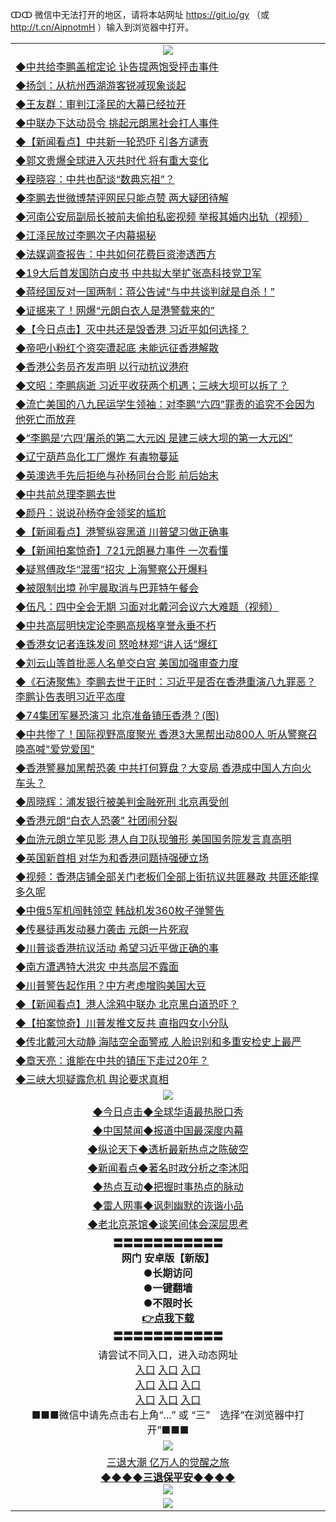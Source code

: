 ↀↀ 微信中无法打开的地区，请将本站网址 https://git.io/gy （或 http://t.cn/AipnotmH ）输入到浏览器中打开。 

<table>
  <tr>
    <td align=center><img src="https://github.com/gyhhx/image-upload/blob/master/ogate-c.JPG" /></td>
  </tr>
  <tr>
<td align=left>
<a href="https://z7e5m3p3.stackpathcdn.com/oo.aspx?name=c1054486&key=iulvfagzrxnrcwra&from=gy">◆中共给李鹏盖棺定论 讣告提两饱受抨击事件</a><br/></td>
  </tr>
  <tr>
<td align=left>
<a href="https://z7e5m3p3.stackpathcdn.com/oo.aspx?name=c1054948&key=iulvfagzrxnrcwra&from=gy">◆扬剑：从杭州西湖游客锐减现象谈起</a><br/></td>
 </tr>
  <tr>
<td align=left>
<a href="https://z7e5m3p3.stackpathcdn.com/oo.aspx?name=c1054541&key=iulvfagzrxnrcwra&from=gy">◆王友群：审判江泽民的大幕已经拉开</a><br/></td>
 </tr>
   <tr>
<td align=left>
<a href="https://z7e5m3p3.stackpathcdn.com/oo.aspx?name=c1054621&key=iulvfagzrxnrcwra&from=gy">◆中联办下达动员令 挑起元朗黑社会打人事件</a><br/></td>
   </tr> 
  <tr>
<td align=left>
<a href="https://z7e5m3p3.stackpathcdn.com/oo.aspx?name=c1054923&key=iulvfagzrxnrcwra&from=gy">◆【新闻看点】中共新一轮恐吓 引各方谴责</a><br/></td>
  </tr> 
 <tr>
<td align=left>
<a href="https://z7e5m3p3.stackpathcdn.com/oo.aspx?name=c1054591&key=iulvfagzrxnrcwra&from=gy">◆郭文贵爆全球进入灭共时代 将有重大变化</a><br/>
</td>
   </tr>
 <tr>
<td align=left>
<a href="https://z7e5m3p3.stackpathcdn.com/oo.aspx?name=c1054592&key=iulvfagzrxnrcwra&from=gy">◆程晓容：中共也配谈“数典忘祖”？</a><br/></td>
  </tr>
  <tr>
<td align=left>
<a href="https://z7e5m3p3.stackpathcdn.com/oo.aspx?name=c1054634&key=iulvfagzrxnrcwra&from=gy">◆李鹏去世微博禁评网民只能点赞 两大疑团待解</a><br/></td>
 </tr>
   <tr>
<td align=left>
<a href="https://z7e5m3p3.stackpathcdn.com/oo.aspx?name=c1054570&key=iulvfagzrxnrcwra&from=gy">◆河南公安局副局长被前夫偷拍私密视频 举报其婚内出轨（视频）</a><br/>
</td>
   </tr>
 <tr>
<td align=left>
<a href="https://z7e5m3p3.stackpathcdn.com/oo.aspx?name=https://www.ntdtv.com/gb/2019/07/24/a102629322.html&key=iulvfagzrxnrcwra&from=gy">◆江泽民放过李鹏次子内幕揭秘</a><br/></td>
  </tr>
  <tr>
<td align=left>
<a href="https://z7e5m3p3.stackpathcdn.com/oo.aspx?name=c1054650&key=iulvfagzrxnrcwra&from=gy">◆法媒调查报告：中共如何花费巨资渗透西方</a><br/></td>
 </tr>
  <tr>
<td align=left>
<a href="https://z7e5m3p3.stackpathcdn.com/oo.aspx?name=https://www.ntdtv.com/gb/2019/07/24/a102629596.html&key=iulvfagzrxnrcwra&from=gy">◆19大后首发国防白皮书 中共拟大举扩张高科技党卫军</a><br/></td>
 </tr>
   <tr>
<td align=left>
<a href="https://z7e5m3p3.stackpathcdn.com/oo.aspx?name=https://www.ntdtv.com/gb/2019/07/24/a102629403.html&key=iulvfagzrxnrcwra&from=gy">◆蒋经国反对一国两制：蒋公告诫“与中共谈判就是自杀！”</a><br/></td>
   </tr> 
  <tr>
<td align=left>
<a href="https://z7e5m3p3.stackpathcdn.com/oo.aspx?name=c1054574&key=iulvfagzrxnrcwra&from=gy">◆证据来了！网爆“元朗白衣人是港警载来的”</a><br/></td>
  </tr> 
 <tr>
<td align=left>
<a href="https://z7e5m3p3.stackpathcdn.com/oo.aspx?name=https://www.ntdtv.com/gb/2019/07/24/a102629653.html&key=iulvfagzrxnrcwra&from=gy">◆【今日点击】灭中共还是毁香港 习近平如何选择？</a><br/>
</td>
   </tr>
 <tr>
<td align=left>
<a href="https://z7e5m3p3.stackpathcdn.com/oo.aspx?name=c1054925&key=iulvfagzrxnrcwra&from=gy">◆帝吧小粉红个资突遭起底 未能远征香港解散</a><br/>
</td>
   </tr>
 <tr>
<td align=left>
<a href="https://z7e5m3p3.stackpathcdn.com/oo.aspx?name=c1054939&key=iulvfagzrxnrcwra&from=gy">◆香港公务员齐发声明 以行动抗议港府</a><br/></td>
  </tr>
  <tr>
<td align=left>
<a href="https://z7e5m3p3.stackpathcdn.com/oo.aspx?name=c1054538&key=iulvfagzrxnrcwra&from=gy">◆文昭：李鹏病逝 习近平收获两个机遇；三峡大坝可以拆了？</a><br/></td>
 </tr>
   <tr>
<td align=left>
<a href="https://z7e5m3p3.stackpathcdn.com/oo.aspx?name=c1054931&key=iulvfagzrxnrcwra&from=gy">◆流亡美国的八九民运学生领袖：对李鹏“六四”罪责的追究不会因为他死亡而放弃</a><br/>
</td>
   </tr>
 <tr>
<td align=left>
<a href="https://z7e5m3p3.stackpathcdn.com/oo.aspx?name=c1054967&key=iulvfagzrxnrcwra&from=gy">◆“李鹏是‘六四’屠杀的第二大元凶 是建三峡大坝的第一大元凶”</a><br/>
</td>
</tr> 
<tr>
<td align=left>
<a href="https://z7e5m3p3.stackpathcdn.com/oo.aspx?name=c1054671&key=iulvfagzrxnrcwra&from=gy">◆辽宁葫芦岛化工厂爆炸 有毒物蔓延</a><br/>
</td>       
</tr> 

  <tr>
<td align=left>
<a href="https://z7e5m3p3.stackpathcdn.com/oo.aspx?name=c1054382&key=iulvfagzrxnrcwra&from=gy">◆英澳选手先后拒绝与孙杨同台合影 前后始末</a><br/></td>
  </tr>
  <tr>
<td align=left>
<a href="https://z7e5m3p3.stackpathcdn.com/oo.aspx?name=c1054363&key=iulvfagzrxnrcwra&from=gy">◆中共前总理李鹏去世</a><br/></td>
 </tr>
  <tr>
<td align=left>
<a href="https://z7e5m3p3.stackpathcdn.com/oo.aspx?name=c1054416&key=iulvfagzrxnrcwra&from=gy">◆颜丹：说说孙杨夺金领奖的尴尬</a><br/></td>
 </tr>
   <tr>
<td align=left>
<a href="https://z7e5m3p3.stackpathcdn.com/oo.aspx?name=c1054383&key=iulvfagzrxnrcwra&from=gy">◆【新闻看点】港警纵容黑道 川普望习做正确事</a><br/></td>
   </tr> 
  <tr>
<td align=left>
<a href="https://z7e5m3p3.stackpathcdn.com/oo.aspx?name=c1054415&key=iulvfagzrxnrcwra&from=gy">◆【新闻拍案惊奇】721元朗暴力事件 一次看懂</a><br/></td>
  </tr> 
 <tr>
<td align=left>
<a href="https://z7e5m3p3.stackpathcdn.com/oo.aspx?name=c1054425&key=iulvfagzrxnrcwra&from=gy">◆疑骂傅政华“混蛋”招灾 上海警察公开爆料</a><br/>
</td>
   </tr>
 <tr>
<td align=left>
<a href="https://z7e5m3p3.stackpathcdn.com/oo.aspx?name=c1054448&key=iulvfagzrxnrcwra&from=gy">◆被限制出境 孙宇晨取消与巴菲特午餐会</a><br/></td>
  </tr>
  <tr>
<td align=left>
<a href="https://z7e5m3p3.stackpathcdn.com/oo.aspx?name=c1054386&key=iulvfagzrxnrcwra&from=gy">◆伍凡：四中全会无期 习面对北戴河会议六大难题（视频）</a><br/></td>
 </tr>
   <tr>
<td align=left>
<a href="https://z7e5m3p3.stackpathcdn.com/oo.aspx?name=c1054467&key=iulvfagzrxnrcwra&from=gy">◆中共高层明快定论李鹏高规格享誉永垂不朽</a><br/>
</td>
   </tr>
 <tr>
<td align=left>
<a href="https://z7e5m3p3.stackpathcdn.com/oo.aspx?name=https://www.ntdtv.com/gb/2019/07/23/a102629023.html&key=iulvfagzrxnrcwra&from=gy">◆香港女记者连珠发问 怒呛林郑“讲人话”爆红</a><br/></td>
  </tr>
  <tr>
<td align=left>
<a href="https://z7e5m3p3.stackpathcdn.com/oo.aspx?name=https://www.ntdtv.com/gb/2019/07/23/a102628627.html&key=iulvfagzrxnrcwra&from=gy">◆刘云山等首批恶人名单交白宫 美国加强审查力度</a><br/></td>
 </tr>
  <tr>
<td align=left>
<a href="https://z7e5m3p3.stackpathcdn.com/oo.aspx?name=https://www.ntdtv.com/gb/2019/07/23/a102629025.html&key=iulvfagzrxnrcwra&from=gy">◆《石涛聚焦》李鹏去世于正时：习近平是否在香港重演八九罪恶？ 李鹏讣告表明习近平态度</a><br/></td>
 </tr>
   <tr>
<td align=left>
<a href="https://z7e5m3p3.stackpathcdn.com/oo.aspx?name=https://www.secretchina.com/news/gb/2019/07/24/901397.html&key=iulvfagzrxnrcwra&from=gy">◆74集团军暴恐演习 北京准备镇压香港？(图)</a><br/></td>
   </tr> 
  <tr>
<td align=left>
<a href="https://z7e5m3p3.stackpathcdn.com/oo.aspx?name=c1054359&key=iulvfagzrxnrcwra&from=gy">◆中共惨了！国际视野高度聚光 香港3大黑帮出动800人 听从警察召唤高喊"爱党爱国"</a><br/></td>
  </tr> 
 <tr>
<td align=left>
<a href="https://z7e5m3p3.stackpathcdn.com/oo.aspx?name=c1054376&key=iulvfagzrxnrcwra&from=gy">◆香港警暴加黑帮恐袭 中共打何算盘？大变局 香港成中国人方向火车头？</a><br/>
</td>
   </tr>
 <tr>
<td align=left>
<a href="https://z7e5m3p3.stackpathcdn.com/oo.aspx?name=c1054481&key=iulvfagzrxnrcwra&from=gy">◆周晓辉：浦发银行被美判金融死刑 北京再受创</a><br/>
</td>
   </tr>
 <tr>
<td align=left>
<a href="https://z7e5m3p3.stackpathcdn.com/oo.aspx?name=c1054475&key=iulvfagzrxnrcwra&from=gy">◆香港元朗“白衣人恐袭” 社团闹分裂</a><br/></td>
  </tr>
  <tr>
<td align=left>
<a href="https://z7e5m3p3.stackpathcdn.com/oo.aspx?name=c1054368&key=iulvfagzrxnrcwra&from=gy">◆血洗元朗立竿见影 港人自卫队现雏形 美国国务院发言真高明</a><br/></td>
 </tr>
   <tr>
<td align=left>
<a href="https://z7e5m3p3.stackpathcdn.com/oo.aspx?name=c1054385&key=iulvfagzrxnrcwra&from=gy">◆英国新首相 对华为和香港问题持强硬立场</a><br/>
</td>
   </tr>
 <tr>
<td align=left>
<a href="https://z7e5m3p3.stackpathcdn.com/oo.aspx?name=c1054488&key=iulvfagzrxnrcwra&from=gy">◆视频：香港店铺全部关门老板们全部上街抗议共匪暴政 共匪还能撑多久呢</a><br/>
</td>
</tr> 
<tr>
<td align=left>
<a href="https://z7e5m3p3.stackpathcdn.com/oo.aspx?name=c1054424&key=iulvfagzrxnrcwra&from=gy">◆中俄5军机闯韩领空 韩战机发360枚子弹警告</a><br/>
</td>       
</tr> 

  <tr>
<td align=left>
<a href="https://z7e5m3p3.stackpathcdn.com/oo.aspx?name=http://www.epochtimes.com/gb/19/7/22/n11402448.htm&key=iulvfagzrxnrcwra&from=gy">◆传暴徒再发动暴力袭击 元朗一片死寂</a><br/></td>
  </tr>
  <tr>
<td align=left>
<a href="https://z7e5m3p3.stackpathcdn.com/oo.aspx?name=c1054163&key=iulvfagzrxnrcwra&from=gy">◆川普谈香港抗议活动 希望习近平做正确的事</a><br/></td>
 </tr>
  <tr>
<td align=left>
<a href="https://z7e5m3p3.stackpathcdn.com/oo.aspx?name=c1053996&key=iulvfagzrxnrcwra&from=gy">◆南方遭遇特大洪灾 中共高层不露面</a><br/></td>
 </tr>
   <tr>
<td align=left>
<a href="https://z7e5m3p3.stackpathcdn.com/oo.aspx?name=c1054092&key=iulvfagzrxnrcwra&from=gy">◆川普警告起作用？中方考虑增购美国大豆</a><br/></td>
   </tr> 
  <tr>
<td align=left>
<a href="https://z7e5m3p3.stackpathcdn.com/oo.aspx?name=c1054116&key=iulvfagzrxnrcwra&from=gy">◆【新闻看点】港人涂鸦中联办 北京黑白道恐吓？</a><br/></td>
  </tr> 
 <tr>
<td align=left>
<a href="https://z7e5m3p3.stackpathcdn.com/oo.aspx?name=http://www.epochtimes.com/gb/19/7/22/n11400747.htm&key=iulvfagzrxnrcwra&from=gy">◆【拍案惊奇】川普发推文反共 直指四女小分队</a><br/>
</td>
   </tr>
 <tr>
<td align=left>
<a href="https://z7e5m3p3.stackpathcdn.com/oo.aspx?name=c1054194&key=iulvfagzrxnrcwra&from=gy">◆传北戴河大动静 海陆空全面警戒 人脸识别和多重安检史上最严</a><br/></td>
  </tr>
  <tr>
<td align=left>
<a href="https://z7e5m3p3.stackpathcdn.com/oo.aspx?name=c1053949&key=iulvfagzrxnrcwra&from=gy">◆章天亮：谁能在中共的镇压下走过20年？</a><br/></td>
 </tr>
   <tr>
<td align=left>
<a href="https://z7e5m3p3.stackpathcdn.com/oo.aspx?name=c1053950&key=iulvfagzrxnrcwra&from=gy">◆三峡大坝疑露危机 舆论要求真相</a><br/>
</td>
   </tr>
  <tr>
    <td align=center><img src="https://github.com/gyhhx/image-upload/blob/master/title1.jpg" /></td>
  </tr>
   <tr>
   <td align=center> 
<a href="https://xvery.li/oo.aspx?name=c816850&key=lvvdiyawanfwimxk&from=gy&tag=9877">◆今日点击◆全球华语最热脱口秀</a><br/>
    </td>
  </tr>
  <tr>
  <td align=center>
<a href="https://xvery.li/oo.aspx?name=c816860&key=lvvdiyawanfwimxk&from=gy&tag=99733110">◆中国禁闻◆报道中国最深度内幕</a><br/>
   </tr>
  <tr>
     <td align=center>
<a href="https://xvery.li/oo.aspx?name=c816855&key=lvvdiyawanfwimxk&from=gy&tag=997110">◆纵论天下◆透析最新热点之陈破空</a><br/>
   </tr>
   <tr>
      <td align=center>
<a href="https://xvery.li/oo.aspx?name=c838308&key=lvvdiyawanfwimxk&from=gy&tag=9973110">◆新闻看点◆著名时政分析之李沐阳</a><br/>
   </tr>
   <tr>
     <td align=center>
<a href="https://xvery.li/oo.aspx?name=c816852&key=lvvdiyawanfwimxk&from=gy&tag=9733110">◆热点互动◆把握时事热点的脉动</a><br/>
   </tr>
   <tr>
      <td align=center>
<a href="https://xvery.li/oo.aspx?name=c816694&key=lvvdiyawanfwimxk&from=gy&tag=93310">◆雷人网事◆讽刺幽默的诙谐小品</a><br/>
   </tr>
   <tr>
    <td align=center>
<a href="https://xvery.li/oo.aspx?name=c816650&key=lvvdiyawanfwimxk&from=gy&tag=9973110">◆老北京茶馆◆谈笑间体会深层思考</a><br/>
   </tr>
  <tr>
    <td align=center>
 <b>〓〓〓〓〓〓〓〓〓〓〓<br/>网门 安卓版【新版】<br/> ●长期访问<br/> ●一键翻墙<br/>  ●不限时长<br/> 
 <a href="https://share.weiyun.com/5rCirK6">👉<b>点我下载</a><br/>〓〓〓〓〓〓〓〓〓〓〓<br/>
    </td>
    </tr>
   <tr>
    <td align=center>请尝试不同入口，进入动态网址<br/>
      <a href="https://s3.us-east-2.amazonaws.com/ogateo/show.htm">入口</a>
      <a href="https://s3.ca-central-1.amazonaws.com/ogatec/show.htm">入口</a>
      <a href="https://s3.ap-southeast-2.amazonaws.com/ogatey/show.htm">入口</a><br/>
      <a href="https://s3.ap-northeast-2.amazonaws.com/ogates/show.htm">入口</a>
      <a href="https://s3.eu-central-1.amazonaws.com/ogatef/show.htm">入口</a>
      <a href="https://s3.ap-south-1.amazonaws.com/ogatem/show.htm">入口</a><br/>
      <a href="https://s3-us-west-1.amazonaws.com/ogaten/show.htm">入口</a>
      <a href="https://s3.eu-west-2.amazonaws.com/ogatel/show.htm">入口</a>
      <a href="https://s3.ap-northeast-1.amazonaws.com/ogatet/show.htm">入口</a><br/>
      ■■■微信中请先点击右上角“...” 或 “三”　选择“在浏览器中打开”■■■<b><br/>
    </td>
  </tr>
  <tr>
    <td align=center><img src="https://github.com/gyhhx/image-upload/blob/master/3.jpg" /> </td>
</tr>
  <tr>  
  <td align=center>
  <a href="http://ctbtfdoocixoa.global.ssl.fastly.net/oo.aspx?name=c894205&key=ofejcfaxcltk&from=gy&tag=9973110">三退大潮 亿万人的觉醒之旅</a><br/>
      <a href="http://ctbtfdoocixoa.global.ssl.fastly.net/oo.aspx?name=ogQuit.aspx&key=ofejcfaxcltk&from=gy"><b>◆◆◆◆三退保平安◆◆◆◆<br/></a>
      <img src="https://github.com/gyhhx/image-upload/blob/master/3t.jpg" /><br/>
      </td>
  </tr>
   <tr>
    <td align=center><img src="https://raw.githubusercontent.com/oGate2/Up/master/oGate_640.jpg"/></td>
  </tr>
</table>



